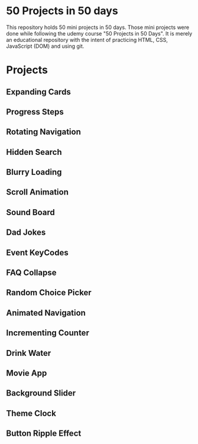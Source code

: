 # 50 Projects in 50 days

This repository holds 50 mini projects in 50 days. Those mini projects were done while following the udemy course "50 Projects in 50 Days". It is merely an educational repository with
the intent of practicing HTML, CSS, JavaScript (DOM) and using git.

# Projects

## Expanding Cards

## Progress Steps

## Rotating Navigation

## Hidden Search

## Blurry Loading

## Scroll Animation

## Sound Board

## Dad Jokes

## Event KeyCodes

## FAQ Collapse

## Random Choice Picker

## Animated Navigation

## Incrementing Counter

## Drink Water

## Movie App

## Background Slider

## Theme Clock

## Button Ripple Effect